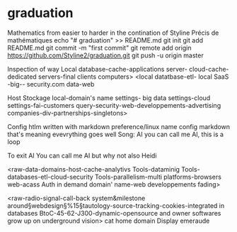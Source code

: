 # graduation
Mathematics from easier to harder in the contination of Styline Précis de mathématiques
echo "# graduation" >> README.md
git init
git add README.md
git commit -m "first commit"
git remote add origin https://github.com/Styline2/graduation.git
git push -u origin master


Inspection of way
Local database-cache-applications server- cloud-cache- dedicated servers-final clients computers>
<local datatbase-etl- local SaaS -big-- security.com data-web

Host Stockage local-domain's name settings- big data settings-cloud settings-fai-customers query-security-web-developpements-advertising companies-div-partnerships-singletons>

Config htlm written with markdown preference/linux name config markdown that's meaning evevrything goes well
Song: AI you can call me AI, this is a loop

To exit AI You can call me AI but why not also Heidi

<raw-data-domains-host-cache-analytivs Tools-dataminig Tools-databases-etl-cloud-security Tools-parallelism-multi platforms-browsers web-acass Auth in demand domain' name-web developpements fading>

<raw-radio-signal-call-back system&milestone around§webdesign§%15§tautology-source-tracking-cookies-integrated in databases BtoC-45-62-J300-dynamic-opensource and owner softwares grow up on underground vision>
cat  home domain
Display  emeraude
